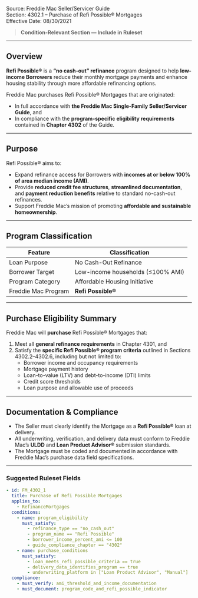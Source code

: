 Source: Freddie Mac Seller/Servicer Guide  
Section: 4302.1 – Purchase of Refi Possible® Mortgages  
Effective Date: 08/30/2021  

> **Condition-Relevant Section — Include in Ruleset**

---

## Overview
**Refi Possible®** is a **“no cash-out” refinance** program designed to help **low-income Borrowers** reduce their monthly mortgage payments and enhance housing stability through more affordable refinancing options.

Freddie Mac purchases Refi Possible® Mortgages that are originated:
- In full accordance with **the Freddie Mac Single-Family Seller/Servicer Guide**, and  
- In compliance with the **program-specific eligibility requirements** contained in **Chapter 4302** of the Guide.

---

## Purpose
Refi Possible® aims to:
- Expand refinance access for Borrowers with **incomes at or below 100% of area median income (AMI)**.  
- Provide **reduced credit fee structures**, **streamlined documentation**, and **payment reduction benefits** relative to standard no-cash-out refinances.  
- Support Freddie Mac’s mission of promoting **affordable and sustainable homeownership**.

---

## Program Classification
| Feature | Classification |
|----------|----------------|
| Loan Purpose | No Cash-Out Refinance |
| Borrower Target | Low-income households (≤100% AMI) |
| Program Category | Affordable Housing Initiative |
| Freddie Mac Program | **Refi Possible®** |

---

## Purchase Eligibility Summary
Freddie Mac will **purchase** Refi Possible® Mortgages that:
1. Meet all **general refinance requirements** in Chapter 4301, and  
2. Satisfy the **specific Refi Possible® program criteria** outlined in Sections 4302.2–4302.6, including but not limited to:  
   - Borrower income and occupancy requirements  
   - Mortgage payment history  
   - Loan-to-value (LTV) and debt-to-income (DTI) limits  
   - Credit score thresholds  
   - Loan purpose and allowable use of proceeds  

---

## Documentation & Compliance
- The Seller must clearly identify the Mortgage as a **Refi Possible®** loan at delivery.  
- All underwriting, verification, and delivery data must conform to Freddie Mac’s **ULDD** and **Loan Product Advisor®** submission standards.  
- The Mortgage must be coded and documented in accordance with Freddie Mac’s purchase data field specifications.

---

### Suggested Ruleset Fields

```yaml
- id: FM_4302_1
  title: Purchase of Refi Possible Mortgages
  applies_to:
    - RefinanceMortgages
  conditions:
    - name: program_eligibility
      must_satisfy:
        - refinance_type == "no_cash_out"
        - program_name == "Refi Possible"
        - borrower_income_percent_ami <= 100
        - guide_compliance_chapter == "4302"
    - name: purchase_conditions
      must_satisfy:
        - loan_meets_refi_possible_criteria == true
        - delivery_data_identifies_program == true
        - underwriting_platform in ["Loan Product Advisor", "Manual"]
  compliance:
    - must_verify: ami_threshold_and_income_documentation
    - must_document: program_code_and_refi_possible_indicator
